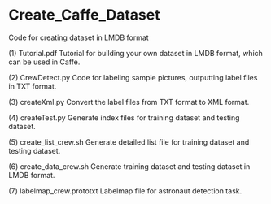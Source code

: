 # Create_Caffe_Dataset
Code for creating dataset in LMDB format

(1) Tutorial.pdf       Tutorial for building your own dataset in LMDB format, which can be used in Caffe.

(2) CrewDetect.py
Code for labeling sample pictures, outputting label files in TXT format. 

(3) createXml.py
Convert the label files from TXT format to XML format.

(4) createTest.py
Generate index files for training dataset and testing dataset.

(5) create_list_crew.sh
Generate detailed list file for training dataset and testing dataset.

(6) create_data_crew.sh
Generate training dataset and testing dataset in LMDB format.

(7) labelmap_crew.prototxt
Labelmap file for astronaut detection task.
